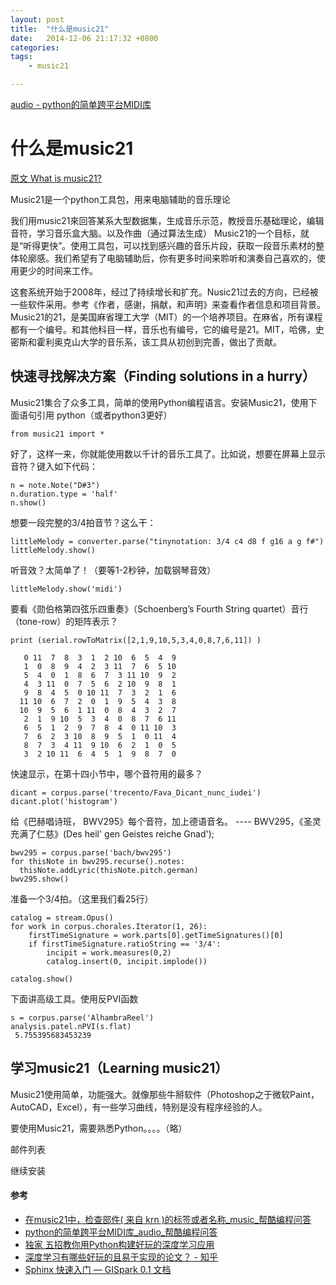 ```yaml
---
layout: post
title:  "什么是music21"
date:   2014-12-06 21:17:32 +0800
categories:  
tags: 
    - music21

---
```



[audio - python的简单跨平台MIDI库](https://ask.helplib.com/python/post_854944)


# 什么是music21 #


[原文 What is music21?](http://web.mit.edu/music21/doc/about/what.html)

Music21是一个python工具包，用来电脑辅助的音乐理论
 
我们用music21來回答某系大型数据集，生成音乐示范，教授音乐基础理论，编辑音符，学习音乐盒大脑。以及作曲（通过算法生成） 
Music21的一个目标，就是“听得更快”。使用工具包，可以找到感兴趣的音乐片段，获取一段音乐素材的整体轮廓感。我们希望有了电脑辅助后，你有更多时间来聆听和演奏自己喜欢的，使用更少的时间来工作。 

这套系统开始于2008年，经过了持续增长和扩充。Nusic21过去的方向，已经被一些软件采用。参考《作者，感谢，捐献，和声明》来查看作者信息和项目背景。 
Music21的21，是美国麻省理工大学（MIT）的一个培养项目。在麻省，所有课程都有一个编号。和其他科目一样，音乐也有编号，它的编号是21。MIT，哈佛，史密斯和霍利奥克山大学的音乐系，该工具从初创到完善，做出了贡献。
 
## 快速寻找解决方案（Finding solutions in a hurry） ##

Music21集合了众多工具，简单的使用Python编程语言。安装Music21，使用下面语句引用 python（或者python3更好）

	from music21 import *

好了，这样一来，你就能使用数以千计的音乐工具了。比如说，想要在屏幕上显示音符？键入如下代码：

	n = note.Note("D#3")
	n.duration.type = 'half'
	n.show()
 
想要一段完整的3/4拍音节？这么干：

	littleMelody = converter.parse("tinynotation: 3/4 c4 d8 f g16 a g f#")
	littleMelody.show()
 
听音效？太简单了！（要等1-2秒钟，加载钢琴音效）

	littleMelody.show('midi')

要看《勋伯格第四弦乐四重奏》（Schoenberg’s Fourth String quartet）音行（tone-row）的矩阵表示？

	print (serial.rowToMatrix([2,1,9,10,5,3,4,0,8,7,6,11]) )

	   0 11  7  8  3  1  2 10  6  5  4  9
	   1  0  8  9  4  2  3 11  7  6  5 10
	   5  4  0  1  8  6  7  3 11 10  9  2
	   4  3 11  0  7  5  6  2 10  9  8  1
	   9  8  4  5  0 10 11  7  3  2  1  6
	  11 10  6  7  2  0  1  9  5  4  3  8
	  10  9  5  6  1 11  0  8  4  3  2  7
	   2  1  9 10  5  3  4  0  8  7  6 11
	   6  5  1  2  9  7  8  4  0 11 10  3
	   7  6  2  3 10  8  9  5  1  0 11  4
	   8  7  3  4 11  9 10  6  2  1  0  5
	   3  2 10 11  6  4  5  1  9  8  7  0

快速显示，在第十四小节中，哪个音符用的最多？

	dicant = corpus.parse('trecento/Fava_Dicant_nunc_iudei')
	dicant.plot('histogram')
 
给《巴赫唱诗班， BWV295》每个音符，加上德语音名。 ---- BWV295，《圣灵充满了仁慈》(Des heil' gen Geistes reiche Gnad');

	bwv295 = corpus.parse('bach/bwv295')
	for thisNote in bwv295.recurse().notes:
	  thisNote.addLyric(thisNote.pitch.german)
	bwv295.show()
 
准备一个3/4拍。（这里我们看25行）

	catalog = stream.Opus()
	for work in corpus.chorales.Iterator(1, 26):
	    firstTimeSignature = work.parts[0].getTimeSignatures()[0]
	    if firstTimeSignature.ratioString == '3/4':
	        incipit = work.measures(0,2)
	        catalog.insert(0, incipit.implode())

	catalog.show()
   
下面讲高级工具。使用反PVI函数

	s = corpus.parse('AlhambraReel')
	analysis.patel.nPVI(s.flat)
	 5.755395683453239

## 学习music21（Learning music21） ##
 
Music21使用简单，功能强大。就像那些牛掰软件（Photoshop之于微软Paint，AutoCAD，Excel），有一些学习曲线，特别是没有程序经验的人。


要使用Music21，需要熟悉Python。。。。（略）

邮件列表

继续安装


#### 参考 ####

* [在music21中，检查部件( 来自 krn )的标签或者名称_music_帮酷编程问答](http://hant.ask.helplib.com/python/post_5401556)
* [python的简单跨平台MIDI库_audio_帮酷编程问答](https://ask.helplib.com/python/post_854944)
* [独家 五招教你用Python构建好玩的深度学习应用](https://m.baidu.com/feed/data/landingpage?dsp=wise&nid=3522850174045041170&n_type=1&p_from=5)
* [深度学习有哪些好玩的且易于实现的论文？ - 知乎](https://www.zhihu.com/question/41231774)
* [Sphinx 快速入门 — GISpark 0.1 文档](http://gispark.readthedocs.io/zh_CN/latest/jupyter/sphinx_quickstart.html)